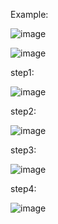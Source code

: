 Example:

![image](https://github.com/JinXiangLai/Histogram-and-Binary-Bayes-Filter/assets/62703436/53302d88-513a-40c1-8b05-3e510191b99c)


![image](https://github.com/JinXiangLai/Histogram-and-Binary-Bayes-Filter/assets/62703436/45ed09ff-7957-4b15-996e-c55a40b7baea)


step1:

![image](https://github.com/JinXiangLai/Histogram-and-Binary-Bayes-Filter/assets/62703436/d42b7359-9a32-4163-bdf7-8c41b139de97)

step2:

![image](https://github.com/JinXiangLai/Histogram-and-Binary-Bayes-Filter/assets/62703436/7fdbc7b9-c3ff-4933-b6e0-53817f6bccf3)

step3:

![image](https://github.com/JinXiangLai/Histogram-and-Binary-Bayes-Filter/assets/62703436/830632c8-d7be-4569-923b-2d8de0699979)

step4:

![image](https://github.com/JinXiangLai/Histogram-and-Binary-Bayes-Filter/assets/62703436/01a26364-f668-4496-a15c-79094374a008)


